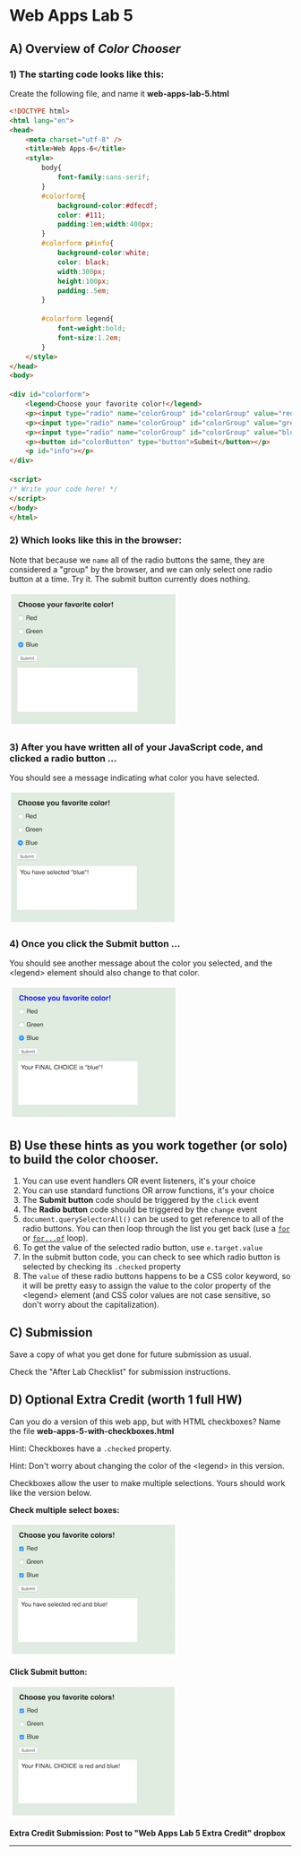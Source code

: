 # Web Apps Lab 5

## A) Overview of *Color Chooser*


### 1) The starting code looks like this:

Create the following file, and name it **web-apps-lab-5.html**

```html
<!DOCTYPE html>
<html lang="en">
<head>
	<meta charset="utf-8" />
	<title>Web Apps-6</title>
	<style>
		body{
			font-family:sans-serif;
		}
		#colorform{
			background-color:#dfecdf;
			color: #111;
			padding:1em;width:400px;
		}
		#colorform p#info{
			background-color:white;
			color: black;
			width:300px;
			height:100px;
			padding:.5em;
		}
		
		#colorform legend{ 
			font-weight:bold;
			font-size:1.2em;
		}
	</style>
</head>
<body>

<div id="colorform">
	<legend>Choose your favorite color!</legend>
	<p><input type="radio" name="colorGroup" id="colorGroup" value="red" /> Red</p>
	<p><input type="radio" name="colorGroup" id="colorGroup" value="green" /> Green</p>
	<p><input type="radio" name="colorGroup" id="colorGroup" value="blue" /> Blue</p>
	<p><button id="colorButton" type="button">Submit</button></p>
	<p id="info"></p>
</div>

<script>
/* Write your code here! */
</script>
</body>
</html>
```

### 2) Which looks like this in the browser:

Note that because we `name` all of the radio buttons the same, they are considered a "group" by the browser, and we can only select one radio button at a time. Try it. The submit button currently does nothing.

![Web Page](_images/events-10.jpg)

### 3) After you have written all of your JavaScript code, and clicked a radio button ...

You should see a message indicating what color you have selected.

![Web Page](_images/events-11.jpg)


### 4) Once you click the Submit button ...

You should see another message about the color you selected, and the &lt;legend> element should also change to that color.

![Web Page](_images/events-12.jpg)

## B) Use these hints as you work together (or solo) to build the color chooser. 
1. You can use event handlers OR event listeners, it's your choice
1. You can use standard functions OR arrow functions, it's your choice
1. The **Submit button** code should be triggered by the `click` event
1. The **Radio button** code should be triggered by the `change` event
1. `document.querySelectorAll()` can be used to get reference to all of the radio buttons. You can then loop through the list you get back (use a [`for`](https://developer.mozilla.org/en-US/docs/Web/JavaScript/Reference/Statements/for) or [`for...of`](https://developer.mozilla.org/en-US/docs/Web/JavaScript/Reference/Statements/for...of) loop).
1. To get the value of the selected radio button, use `e.target.value`
1. In the submit button code, you can check to see which radio button is selected by checking its `.checked` property
1. The `value` of these radio buttons happens to be a CSS color keyword, so it will be pretty easy to assign the value to the color property of the &lt;legend> element (and CSS color values are not case sensitive, so don't worry about the capitalization).

## C) Submission
Save a copy of what you get done for future submission as usual.

Check the "After Lab Checklist" for submission instructions.

## D) Optional Extra Credit (worth 1 full HW)
Can you do a version of this web app, but with HTML checkboxes? Name the file **web-apps-5-with-checkboxes.html**

Hint: Checkboxes have a `.checked` property.

Hint: Don't worry about changing the color of the &lt;legend> in this version.

Checkboxes allow the user to make multiple selections. Yours should work like the version below.

**Check multiple select boxes:**

![Web Page](_images/events-13.jpg)

**Click Submit button:**

![Web Page](_images/events-14.jpg)

**Extra Credit Submission: Post to "Web Apps Lab 5 Extra Credit" dropbox**

<hr>

